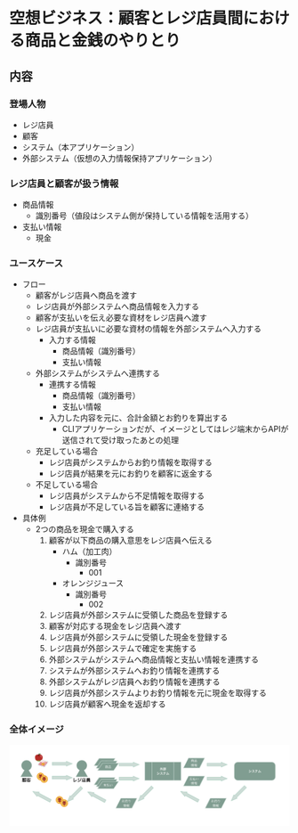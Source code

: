 # 空想ビジネス：顧客とレジ店員間における商品と金銭のやりとり

## 内容

### 登場人物
* レジ店員
* 顧客
* システム（本アプリケーション）
* 外部システム（仮想の入力情報保持アプリケーション）

### レジ店員と顧客が扱う情報

* 商品情報
    * 識別番号（値段はシステム側が保持している情報を活用する）
* 支払い情報
    * 現金

### ユースケース

* フロー 
    * 顧客がレジ店員へ商品を渡す
    * レジ店員が外部システムへ商品情報を入力する
    * 顧客が支払いを伝え必要な資材をレジ店員へ渡す
    * レジ店員が支払いに必要な資材の情報を外部システムへ入力する
        * 入力する情報
            * 商品情報（識別番号）
            * 支払い情報
    * 外部システムがシステムへ連携する
        * 連携する情報
            * 商品情報（識別番号）
            * 支払い情報
        * 入力した内容を元に、合計金額とお釣りを算出する
            * CLIアプリケーションだが、イメージとしてはレジ端末からAPIが送信されて受け取ったあとの処理
    * 充足している場合
        * レジ店員がシステムからお釣り情報を取得する
        * レジ店員が結果を元にお釣りを顧客に返金する
    * 不足している場合
        * レジ店員がシステムから不足情報を取得する
        * レジ店員が不足している旨を顧客に連絡する
* 具体例
    * 2つの商品を現金で購入する
        1. 顧客が以下商品の購入意思をレジ店員へ伝える
            * ハム（加工肉）
                * 識別番号
                    * 001
            * オレンジジュース
                * 識別番号
                    * 002
        2. レジ店員が外部システムに受領した商品を登録する
        3. 顧客が対応する現金をレジ店員へ渡す
        4. レジ店員が外部システムに受領した現金を登録する
        5. レジ店員が外部システムで確定を実施する
        6. 外部システムがシステムへ商品情報と支払い情報を連携する
        7. システムが外部システムへお釣り情報を連携する
        8. 外部システムがレジ店員へお釣り情報を連携する
        9. レジ店員が外部システムよりお釣り情報を元に現金を取得する
        10. レジ店員が顧客へ現金を返却する



### 全体イメージ

![全体イメージ](example-java/doc/overall_picture.png)
